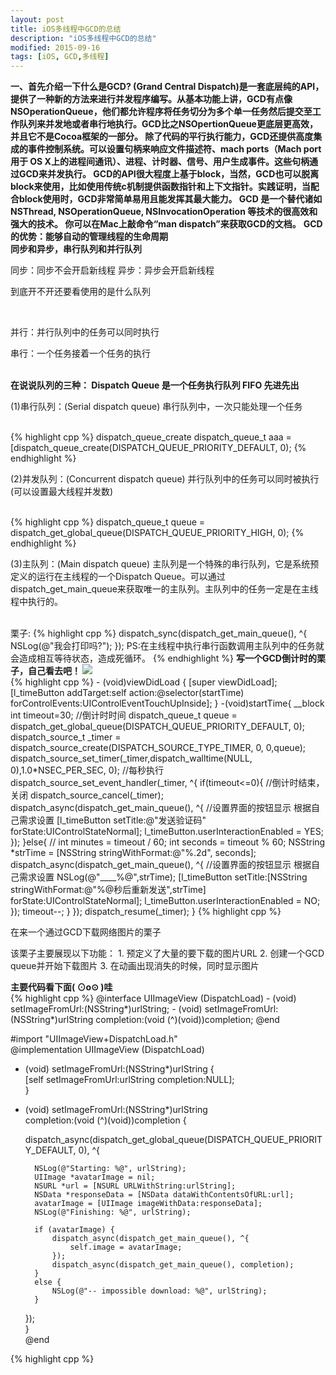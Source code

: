 ```yaml
---
layout: post
title: iOS多线程中GCD的总结
description: "iOS多线程中GCD的总结"
modified: 2015-09-16
tags: [iOS, GCD,多线程]
---
```

<b> 一、首先介绍一下什么是GCD?
 (Grand Central Dispatch)是一套底层纯的API，提供了一种新的方法来进行并发程序编写。从基本功能上讲，GCD有点像NSOperationQueue，他们都允许程序将任务切分为多个单一任务然后提交至工作队列来并发地或者串行地执行。GCD比之NSOpertionQueue更底层更高效，并且它不是Cocoa框架的一部分。
 除了代码的平行执行能力，GCD还提供高度集成的事件控制系统。可以设置句柄来响应文件描述符、mach ports（Mach port 用于 OS X上的进程间通讯）、进程、计时器、信号、用户生成事件。这些句柄通过GCD来并发执行。
 GCD的API很大程度上基于block，当然，GCD也可以脱离block来使用，比如使用传统c机制提供函数指针和上下文指针。实践证明，当配合block使用时，GCD非常简单易用且能发挥其最大能力。
 GCD 是一个替代诸如 NSThread, NSOperationQueue, NSInvocationOperation 等技术的很高效和强大的技术。
 你可以在Mac上敲命令“man dispatch”来获取GCD的文档。</b>
 <b>GCD的优势：能够自动的管理线程的生命周期</b>
 <br>
 <b>同步和异步，串行队列和并行队列</b>
 <br>
 <p> 同步：同步不会开启新线程    异步：异步会开启新线程</p>
 <p>到底开不开还要看使用的是什么队列</p>
 <br>
 <p>并行：并行队列中的任务可以同时执行</p>
 <p>串行：一个任务接着一个任务的执行</p>
 <br>
 <b>
 在说说队列的三种：  Dispatch Queue 是一个任务执行队列 FIFO 先进先出
 </b>
<p> (1)串行队列：(Serial dispatch queue)
 串行队列中，一次只能处理一个任务
</p>
<br>
{% highlight cpp %}
 dispatch_queue_create
 dispatch_queue_t aaa = [dispatch_queue_create(DISPATCH_QUEUE_PRIORITY_DEFAULT, 0);
{% endhighlight %}
<br>
<p>
	(2)并发队列：(Concurrent dispatch queue)
 并行队列中的任务可以同时被执行(可以设置最大线程并发数)
</p>
<br>
{% highlight cpp %}
dispatch_queue_t queue = dispatch_get_global_queue(DISPATCH_QUEUE_PRIORITY_HIGH, 0);
{% endhighlight %}
<p>
	 (3)主队列：(Main dispatch queue)
 主队列是一个特殊的串行队列，它是系统预定义的运行在主线程的一个Dispatch Queue。可以通过dispatch_get_main_queue来获取唯一的主队列。主队列中的任务一定是在主线程中执行的。
</p>
<br>
 栗子:
{% highlight cpp %}
dispatch_sync(dispatch_get_main_queue(), ^{
 NSLog(@"我会打印吗?");
 });
PS:在主线程中执行串行函数调用主队列中的任务就会造成相互等待状态，造成死循环。
{% endhighlight %}

<b>
	写一个GCD倒计时的栗子，自己看去吧！
</b>
<img src="http://ceaxc.img45.wal8.com/img45/527880_20150916144240/144238581901.png">
<br>
{% highlight cpp %}
- (void)viewDidLoad
{
    [super viewDidLoad];
    [l_timeButton addTarget:self action:@selector(startTime) forControlEvents:UIControlEventTouchUpInside];
}
-(void)startTime{
    __block int timeout=30; //倒计时时间
    dispatch_queue_t queue = dispatch_get_global_queue(DISPATCH_QUEUE_PRIORITY_DEFAULT, 0);
    dispatch_source_t _timer = dispatch_source_create(DISPATCH_SOURCE_TYPE_TIMER, 0, 0,queue);
    dispatch_source_set_timer(_timer,dispatch_walltime(NULL, 0),1.0*NSEC_PER_SEC, 0); //每秒执行
    dispatch_source_set_event_handler(_timer, ^{
        if(timeout<=0){ //倒计时结束，关闭
            dispatch_source_cancel(_timer);
            dispatch_async(dispatch_get_main_queue(), ^{
                //设置界面的按钮显示 根据自己需求设置
                [l_timeButton setTitle:@"发送验证码" forState:UIControlStateNormal];
                l_timeButton.userInteractionEnabled = YES;
            });
        }else{
            //            int minutes = timeout / 60;
            int seconds = timeout % 60;
            NSString *strTime = [NSString stringWithFormat:@"%.2d", seconds];
            dispatch_async(dispatch_get_main_queue(), ^{
                //设置界面的按钮显示 根据自己需求设置
                NSLog(@"____%@",strTime);
                [l_timeButton setTitle:[NSString stringWithFormat:@"%@秒后重新发送",strTime] forState:UIControlStateNormal];
                l_timeButton.userInteractionEnabled = NO;
            }); 
            timeout--;
        }
    });
    dispatch_resume(_timer);
}
{% highlight cpp %}

<p>在来一个通过GCD下载网络图片的栗子</p>
<p>该栗子主要展现以下功能：
1. 预定义了大量的要下载的图片URL
2. 创建一个GCD queue并开始下载图片
3. 在动画出现消失的时候，同时显示图片
</p>
<b>主要代码看下面( ⊙o⊙ )哇</b>
<br>
{% highlight cpp %}
@interface UIImageView (DispatchLoad)  
- (void) setImageFromUrl:(NSString*)urlString;  
- (void) setImageFromUrl:(NSString*)urlString   
              completion:(void (^)(void))completion;  
@end 


#import "UIImageView+DispatchLoad.h"  
@implementation UIImageView (DispatchLoad)  
- (void) setImageFromUrl:(NSString*)urlString {  
    [self setImageFromUrl:urlString completion:NULL];  
}  
- (void) setImageFromUrl:(NSString*)urlString   
              completion:(void (^)(void))completion {  
      
    dispatch_async(dispatch_get_global_queue(DISPATCH_QUEUE_PRIORITY_DEFAULT, 0), ^{  
          
        NSLog(@"Starting: %@", urlString);  
        UIImage *avatarImage = nil;   
        NSURL *url = [NSURL URLWithString:urlString];  
        NSData *responseData = [NSData dataWithContentsOfURL:url];  
        avatarImage = [UIImage imageWithData:responseData];  
        NSLog(@"Finishing: %@", urlString);  
          
        if (avatarImage) {  
            dispatch_async(dispatch_get_main_queue(), ^{  
                self.image = avatarImage;  
            });  
            dispatch_async(dispatch_get_main_queue(), completion);  
        }  
        else {  
            NSLog(@"-- impossible download: %@", urlString);  
        }  
    });     
}  
@end  

{% highlight cpp %}




